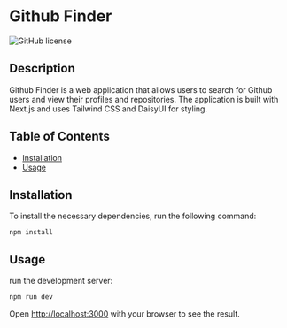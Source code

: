 # Github Finder

![GitHub license](https://img.shields.io/badge/license-MIT-blue.svg)

## Description

Github Finder is a web application that allows users to search for Github users and view their profiles and repositories. The application is built with Next.js and uses Tailwind CSS and DaisyUI for styling.

## Table of Contents

- [Installation](#installation)
- [Usage](#usage)

## Installation

To install the necessary dependencies, run the following command:
```
npm install
```

## Usage
run the development server:

```bash
npm run dev

```

Open [http://localhost:3000](http://localhost:3000) with your browser to see the result.